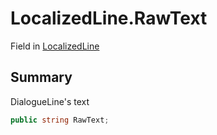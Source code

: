 # LocalizedLine.RawText

Field in [LocalizedLine](api/csharp/yarn.unity.localizedline.md)

## Summary


DialogueLine's text


```csharp
public string RawText;
```

